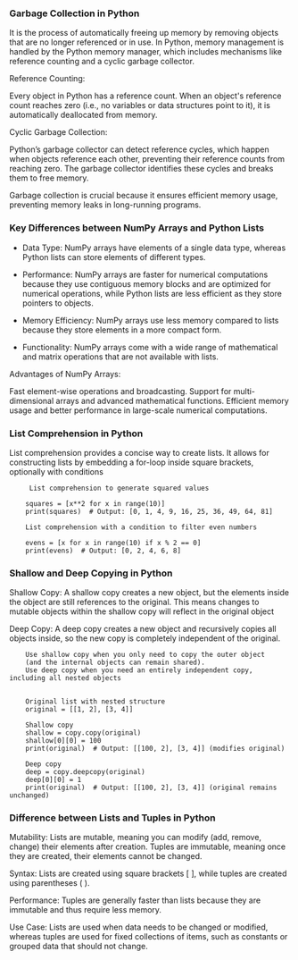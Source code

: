 ### Garbage Collection in Python

It is the process of automatically freeing up memory by removing objects
that are no longer referenced or in use. In Python, memory management is 
handled by the Python memory manager, which includes mechanisms like 
reference counting and a cyclic garbage collector.

Reference Counting:

Every object in Python has a reference count. 
When an object's reference count reaches zero (i.e., no variables 
or data structures point to it), it is automatically deallocated from memory.

Cyclic Garbage Collection: 

Python’s garbage collector can detect reference cycles, 
which happen when objects reference each other, preventing
their reference counts from reaching zero. The garbage collector
identifies these cycles and breaks them to free memory.

Garbage collection is crucial because it ensures efficient memory usage,
preventing memory leaks in long-running programs.

### Key Differences between NumPy Arrays and Python Lists

- Data Type: NumPy arrays have elements of a single data type, 
whereas Python lists can store elements of different types.

- Performance: NumPy arrays are faster for numerical computations 
because they use contiguous memory blocks and are optimized for 
numerical operations, while Python lists are less efficient as 
they store pointers to objects.

- Memory Efficiency: NumPy arrays use less memory compared to lists
because they store elements in a more compact form.

- Functionality: NumPy arrays come with a wide range of mathematical
and matrix operations that are not available with lists.

Advantages of NumPy Arrays:

Fast element-wise operations and broadcasting.
Support for multi-dimensional arrays and advanced mathematical functions.
Efficient memory usage and better performance in large-scale numerical computations.


### List Comprehension in Python

List comprehension provides a concise way to create lists.
It allows for constructing lists by embedding a for-loop 
inside square brackets, optionally with conditions

         List comprehension to generate squared values

        squares = [x**2 for x in range(10)]
        print(squares)  # Output: [0, 1, 4, 9, 16, 25, 36, 49, 64, 81]

        List comprehension with a condition to filter even numbers

        evens = [x for x in range(10) if x % 2 == 0]
        print(evens)  # Output: [0, 2, 4, 6, 8]

### Shallow and Deep Copying in Python

Shallow Copy: A shallow copy creates a new object, but the elements inside the 
object are still references to the original. This means changes to mutable objects
within the shallow copy will reflect in the original object

Deep Copy: A deep copy creates a new object and recursively copies all objects 
inside, so the new copy is completely independent of the original.

        Use shallow copy when you only need to copy the outer object 
        (and the internal objects can remain shared).
        Use deep copy when you need an entirely independent copy, including all nested objects

        
        Original list with nested structure
        original = [[1, 2], [3, 4]]

        Shallow copy
        shallow = copy.copy(original)
        shallow[0][0] = 100
        print(original)  # Output: [[100, 2], [3, 4]] (modifies original)

        Deep copy
        deep = copy.deepcopy(original)
        deep[0][0] = 1
        print(original)  # Output: [[100, 2], [3, 4]] (original remains unchanged)


### Difference between Lists and Tuples in Python

Mutability: Lists are mutable, meaning you can modify (add, remove, change) 
their elements after creation. Tuples are immutable, meaning once they 
are created, their elements cannot be changed.

Syntax: Lists are created using square brackets [ ], while 
tuples are created using parentheses ( ).

Performance: Tuples are generally faster than lists because they are 
immutable and thus require less memory.

Use Case: Lists are used when data needs to be changed or modified, 
whereas tuples are used for fixed collections of items, such as 
constants or grouped data that should not change.
